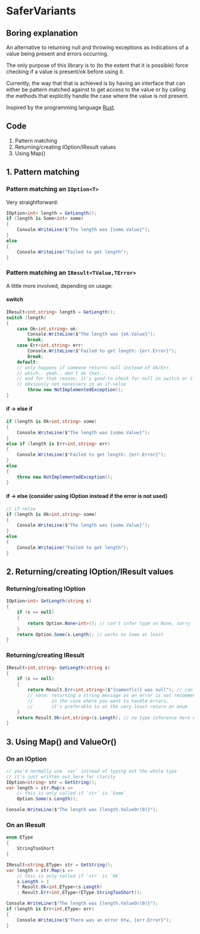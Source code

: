 # SaferVariants

## Boring explanation
An alternative to returning null and throwing exceptions as indications of a value being present and errors occurring.

The only purpose of this library is to (to the extent that it is possible) force checking if a value is present/ok before using it.

Currently, the way that that is achieved is by having an interface that can either be pattern matched against to get access to the value or by calling the methods that explicitly handle the case where the value is not present.

Inspired by the programming language [Rust](https://www.rust-lang.org/).

## Code
1. Pattern matching
2. Returning/creating IOption/IResult values
3. Using Map()

## 1. Pattern matching
### Pattern matching an `IOption<T>`
Very straightforward:

```c#
IOption<int> length = GetLength();
if (length is Some<int> some)
{
    Console.WriteLine($"The length was {some.Value}");
}
else
{
    Console.WriteLine("Failed to get length");
}
```

### Pattern matching an `IResult<TValue,TError>`
A little more involved, depending on usage:

#### switch
```c#
IResult<int,string> length = GetLength();
switch (length)
{
    case Ok<int,string> ok:
        Console.WriteLine($"The length was {ok.Value}");
        break;
    case Err<int,string> err:
        Console.WriteLine($"Failed to get length: {err.Error}");
        break;
    default:
    // only happens if someone returns null instead of Ok/Err,
    // which.. yeah.. don't do that...
    // and for that reason, it's good to check for null in switch or if->else if
    // obviously not necessary in an if->else
        throw new NotImplementedException();
}
```

#### if -> else if
```c#
if (length is Ok<int,string> some)
{
    Console.WriteLine($"The length was {some.Value}");
}
else if (length is Err<int,string> err)
{
    Console.WriteLine($"Failed to get length: {err.Error}");
}
else
{
    throw new NotImplementedException();
}
```

#### if -> else (consider using IOption instead if the error is not used)
```c#
// if->else
if (length is Ok<int,string> some)
{
    Console.WriteLine($"The length was {some.Value}");
}
else
{
    Console.WriteLine("Failed to get length");
}
```

## 2. Returning/creating IOption/IResult values
### Returning/creating IOption
```c#
IOption<int> GetLength(string s)
{
    if (s == null)
    {
        return Option.None<int>(); // can't infer type on None, sorry
    }
    return Option.Some(s.Length); // works on Some at least
}
```

### Returning/creating IResult
```c#
IResult<int,string> GetLength(string s)
{
    if (s == null)
    {
        return Result.Err<int,string>($"{nameof(s)} was null"); // can't infer type on Err, sorry!
        // note: returning a string message as an error is not recommended
        //       in the case where you want to handle errors,
        //       it's preferable to at the very least return an enum
    }
    return Result.Ok<int,string>(s.Length); // no type inference here either, please accept my apologies
}
```

## 3. Using Map() and ValueOr()
### On an IOption
```c#
// you'd normally use `var` instead of typing out the whole type
// it's just written out here for clarity
IOption<string> str = GetString();
var length = str.Map(s =>
    // this is only called if `str` is `Some`
    Option.Some(s.Length));

Console.WriteLine($"The length was {length.ValueOr(0)}");
```

### On an IResult
```c#
enum EType
{
    StringTooShort
}

IResult<string,EType> str = GetString();
var length = str.Map(s =>
    // this is only called if `str` is `Ok`
    s.Length > 1
    ? Result.Ok<int,EType>(s.Length)
    : Result.Err<int,EType>(EType.StringTooShort));

Console.WriteLine($"The length was {length.ValueOr(0)}");
if (length is Err<int,EType> err)
{
    Console.WriteLine($"There was an error btw, {err.Error}");
}
```